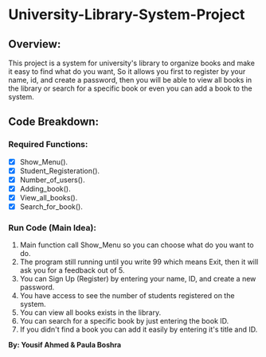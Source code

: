 # University-Library-System-Project
## Overview:
This project is a system for university's library to organize books and make it easy to find what do you want, So it allows you first to register by your name, id, and create a password, then you will be able to view all books in the library or search for a specific book or even you can add a book to the system.
## Code Breakdown:
### Required Functions:
- [x] Show_Menu().
- [x] Student_Registeration().
- [x] Number_of_users().
- [x] Adding_book().
- [x] View_all_books().
- [x] Search_for_book().
### Run Code (Main Idea):
1. Main function call Show_Menu so you can choose what do you want to do.  
2. The program still running until you write 99 which means Exit, then it will ask you for a feedback out of 5.
3. You can Sign Up (Register) by entering your name, ID, and create a new password.
4. You have access to see the number of students registered on the system.
5. You can view all books exists in the library.
6. You can search for a specific book by just entering the book ID.
7. If you didn't find a book you can add it easily by entering it's title and ID.

**By: Yousif Ahmed & Paula Boshra**
